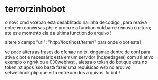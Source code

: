 # terrorzinhobot

o novo cmd voteban esta desabilitado na linha de codigo , para reativa entre em conversas.php e procure a function voteban e remova o return;  ate este momento ela e a ultima function do arquivo !  

altere o campo "url": "http://localhost/terrer/" para onde o bot esta !

vc pode altera as frases do ofemae no txt xingamae dentro de conf
para ativa o bot e necessário esta em um servidor (hospedagem) com ssl ativo exemplo o ngrok ou a 000webhost , aletera o token do bot que esta no token.txt apos isso basta fazer uma requisicao web no arquivo setwebhook.php que esta entre um dos arquivos do bot !  
